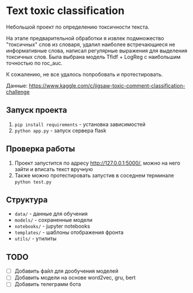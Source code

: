 # Text toxic classification

Небольшой проект по определению токсичности текста.

На этапе предварительной обработки я извлек подмножество "токсичных" слов из словаря, удалил наиболее встречающиеся не информативные слова, написал регулярные выражения для выделения токсичных слов. Была выбрана модель Tfidf + LogReg с наибольшим точностью по roc_auc.

К сожалению, не все удалось попробовать и протестировать.


Данные: https://www.kaggle.com/c/jigsaw-toxic-comment-classification-challenge

## Запуск проекта
1. `pip install requirements` - установка зависимостей
2. `python app.py` - запуск сервера flask

## Проверка работы
1. Проект запустится по адресу http://127.0.0.1:5000/, можно на него зайти и вписать текст вручную
2. Также можно протестировать запустив в соседнем терминале `python test.py`

## Структура
* `data/` - данные для обучения
* `models/` - сохраненные модели
* `notebooks/` - jupyter notebooks
* `templates/` - шаблоны отображения фронта
* `utils/` - утилиты

## TODO
- [ ] Добавить файл для дообучения моделей
- [ ] Добавить модели на основе word2vec, gru, bert
- [ ] Добавить телеграмм бота
